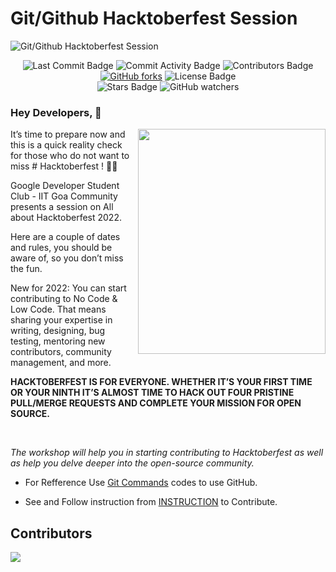 # Git/Github Hacktoberfest Session



![Git/Github Hacktoberfest Session](https://github.com/DSC-IIT-GOA/Git-Github-Hacktoberfest-Session/blob/main/Resource/Artboard%201slide.png)

<div align="center">
<img src="https://img.shields.io/github/last-commit/DSC-IIT-GOA/Git-Github-Hacktoberfest-Session" alt="Last Commit Badge"/>
<img src="https://img.shields.io/github/commit-activity/w/DSC-IIT-GOA/Git-Github-Hacktoberfest-Session" alt="Commit Activity Badge"/>
<img src="https://img.shields.io/github/contributors/DSC-IIT-GOA/Git-Github-Hacktoberfest-Session" alt="Contributors Badge"/>
<a href="https://github.com/DSC-IIT-GOA/Git-Github-Hacktoberfest-Session/network"><img alt="GitHub forks" src="https://img.shields.io/github/forks/DSC-IIT-GOA/Git-Github-Hacktoberfest-Session"></a>
<img src="https://img.shields.io/github/license/DSC-IIT-GOA/Git-Github-Hacktoberfest-Session" alt="License Badge"/>
<br>
<img src="https://img.shields.io/github/stars/DSC-IIT-GOA/Git-Github-Hacktoberfest-Session?style=social" alt="Stars Badge"/>
<img alt="GitHub watchers" src="https://img.shields.io/github/watchers/DSC-IIT-GOA/Git-Github-Hacktoberfest-Session?style=social">
</div>

### Hey Developers, 🤩

<img align="right" width="300" height="360" src = "https://github.com/DSC-IIT-GOA/Git-Github-Hacktoberfest-Session/blob/main/Resource/My-OctocatsShortest.gif">

It’s time to prepare now and this is a quick reality check for those who do not want to miss # Hacktoberfest !  💪🏻

Google Developer Student Club - IIT Goa Community presents a session on All about Hacktoberfest 2022.

Here are a couple of dates and rules, you should be aware of, so you don’t miss the fun.

New for 2022: You can start contributing to No Code & Low Code. That means sharing your expertise in writing, designing, bug testing, mentoring new contributors, community management, and more.

**HACKTOBERFEST IS FOR EVERYONE. WHETHER IT’S YOUR FIRST TIME OR YOUR NINTH IT’S ALMOST TIME TO HACK OUT FOUR PRISTINE PULL/MERGE REQUESTS AND COMPLETE YOUR MISSION FOR OPEN SOURCE.**

<br>

_The workshop will help you in starting contributing to Hacktoberfest as well as help you delve deeper into the open-source community._

- For Refference Use [Git Commands](https://github.com/DSC-IIT-GOA/Git-Github-Hacktoberfest-Session/blob/main/Git%20Command.md) codes to use GitHub.

- See and Follow instruction from [INSTRUCTION](INSTRUCTION.md) to Contribute.

## Contributors
<a href="https://github.com/DSC-IIT-GOA/Git-Github-Hacktoberfest-Session/graphs/contributors">
  <img src="https://contrib.rocks/image?repo=DSC-IIT-GOA/Git-Github-Hacktoberfest-Session" />
</a>

